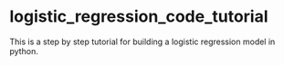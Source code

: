 # logistic_regression_code_tutorial
This is a step by step tutorial for building a logistic regression model in python.
